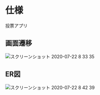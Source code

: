 # 仕様
投票アプリ

## 画面遷移
![スクリーンショット 2020-07-22 8 33 35](https://user-images.githubusercontent.com/29055497/88117724-db4ef680-cbf6-11ea-823a-21e22926df1d.png)


## ER図
![スクリーンショット 2020-07-22 8 42 39](https://user-images.githubusercontent.com/29055497/88117930-54e6e480-cbf7-11ea-88bb-e56990edc934.png)
